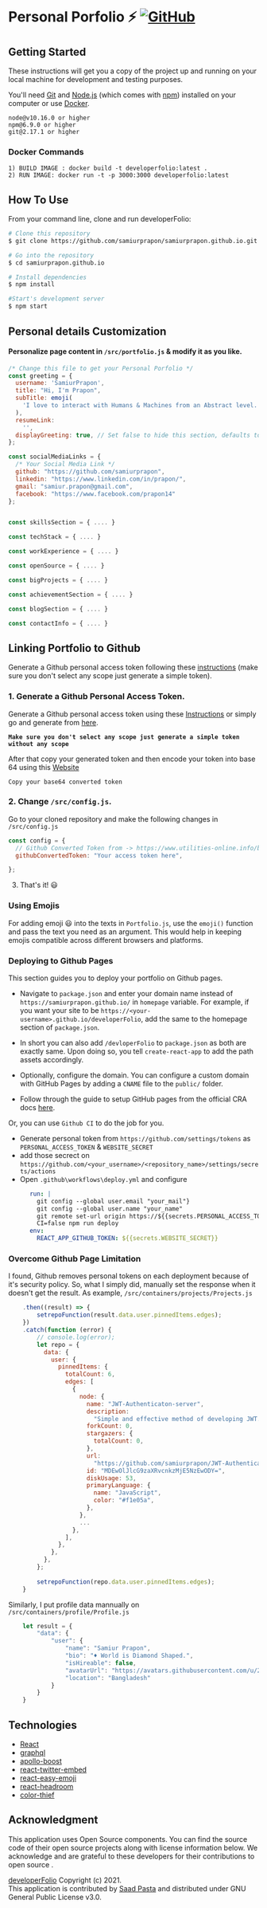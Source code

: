# Personal Porfolio  ⚡️ [![GitHub](https://img.shields.io/github/license/samiurprapon/samiurprapon.github.io?color=blue)](https://github.com/samiurprapon/samiurprapon.github.io/blob/main/LICENSE)

## Getting Started

These instructions will get you a copy of the project up and running on your local machine for development and testing purposes.

You'll need [Git](https://git-scm.com) and [Node.js](https://nodejs.org/en/download/) (which comes with [npm](http://npmjs.com)) installed on your computer or use [Docker](https://www.docker.com/products/docker-desktop).

```
node@v10.16.0 or higher
npm@6.9.0 or higher
git@2.17.1 or higher
```
### Docker Commands

```
1) BUILD IMAGE : docker build -t developerfolio:latest .
2) RUN IMAGE: docker run -t -p 3000:3000 developerfolio:latest
```

## How To Use 

From your command line, clone and run developerFolio:

```bash
# Clone this repository
$ git clone https://github.com/samiurprapon/samiurprapon.github.io.git

# Go into the repository
$ cd samiurprapon.github.io

# Install dependencies
$ npm install

#Start's development server
$ npm start
```

## Personal details Customization

#### Personalize page content in `/src/portfolio.js` & modify it as you like.

```javascript
/* Change this file to get your Personal Porfolio */
const greeting = {
  username: 'SamiurPrapon',
  title: "Hi, I'm Prapon",
  subTitle: emoji(
    'I love to interact with Humans & Machines from an Abstract level. 🚀'
  ),
  resumeLink:
    '',
  displayGreeting: true, // Set false to hide this section, defaults to true
};

const socialMediaLinks = {
  /* Your Social Media Link */
  github: "https://github.com/samiurprapon",
  linkedin: "https://www.linkedin.com/in/prapon/",
  gmail: "samiur.prapon@gmail.com",
  facebook: "https://www.facebook.com/prapon14"
};


const skillsSection = { .... }

const techStack = { .... }

const workExperience = { .... }

const openSource = { .... }

const bigProjects = { .... }

const achievementSection = { .... }

const blogSection = { .... }

const contactInfo = { .... }

```

## Linking Portfolio to Github

Generate a Github personal access token following these [instructions](https://help.github.com/en/github/authenticating-to-github/creating-a-personal-access-token-for-the-command-line) (make sure you don't select any scope just generate a simple token).

### 1. **Generate a Github Personal Access Token.**

Generate a Github personal access token using these [Instructions](https://help.github.com/en/github/authenticating-to-github/creating-a-personal-access-token-for-the-command-line) or simply go and generate from [here](https://github.com/settings/tokens).

**`Make sure you don't select any scope just generate a simple token without any scope`**

After that copy your generated token and then encode your token into base 64 using this [Website](http://www.utilities-online.info/base64/)

`Copy your base64 converted token`

### 2. **Change `/src/config.js`.**

Go to your cloned repository and make the following changes in `/src/config.js`

```javascript
const config = {
  // Github Converted Token from -> https://www.utilities-online.info/base64
  githubConvertedToken: "Your access token here",

};
```

3. That's it! 😃



### Using Emojis

For adding emoji 😃 into the texts in `Portfolio.js`, use the `emoji()` function and pass the text you need as an argument. This would help in keeping emojis compatible across different browsers and platforms.


### Deploying to Github Pages

This section guides you to deploy your portfolio on Github pages.

- Navigate to `package.json` and enter your domain name instead of `https://samiurprapon.github.io/` in `homepage` variable. For example, if you want your site to be `https://<your-username>.github.io/developerFolio`, add the same to the homepage section of `package.json`.

- In short you can also add `/devloperFolio` to `package.json` as both are exactly same. Upon doing so, you tell `create-react-app` to add the path assets accordingly.

- Optionally, configure the domain. You can configure a custom domain with GitHub Pages by adding a `CNAME` file to the `public/` folder.

- Follow through the guide to setup GitHub pages from the official CRA docs [here](https://create-react-app.dev/docs/deployment/#github-pages).


Or, you can use `Github CI` to do the job for you.
- Generate personal token from `https://github.com/settings/tokens` as `PERSONAL_ACCESS_TOKEN` & `WEBSITE_SECRET`
- add those secrect on `https://github.com/<your_username>/<repository_name>/settings/secrets/actions`
- Open `.github\workflows\deploy.yml` and configure 
```yml
      run: |
        git config --global user.email "your_mail"}
        git config --global user.name "your_name"
        git remote set-url origin https://${{secrets.PERSONAL_ACCESS_TOKEN}}@github.com/<your_username>/<repository_name>.git
        CI=false npm run deploy
      env:
        REACT_APP_GITHUB_TOKEN: ${{secrets.WEBSITE_SECRET}}
```

### Overcome Github Page Limitation

I found, Github removes personal tokens on each deployment because of it's security policy. So, what I simply did, manually set the response when it doesn't get the result. As example,  `/src/containers/projects/Projects.js`
```javascript 
    .then((result) => {
        setrepoFunction(result.data.user.pinnedItems.edges);    
    })
    .catch(function (error) {
        // console.log(error);
        let repo = {
          data: {
            user: {
              pinnedItems: {
                totalCount: 6,
                edges: [
                  {
                    node: {
                      name: "JWT-Authenticaton-server",
                      description:
                        "Simple and effective method of developing JWT. Token based authentication",
                      forkCount: 0,
                      stargazers: {
                        totalCount: 0,
                      },
                      url:
                        "https://github.com/samiurprapon/JWT-Authenticaton-server",
                      id: "MDEwOlJlcG9zaXRvcnkzMjE5NzEwODY=",
                      diskUsage: 53,
                      primaryLanguage: {
                        name: "JavaScript",
                        color: "#f1e05a",
                      },
                    },
                    ...
                  },
                ],
              },
            },
          },
        };
        
        setrepoFunction(repo.data.user.pinnedItems.edges);
    }

```

Similarly, I put profile data mannually on `/src/containers/profile/Profile.js`

```javascript
    let result = {
        "data": {
            "user": {
                "name": "Samiur Prapon",
                "bio": "♦️ World is Diamond Shaped.",
                "isHireable": false,
                "avatarUrl": "https://avatars.githubusercontent.com/u/25266703?u=f5614b531668cbd808573f709329e5f105339879&v=4",
                "location": "Bangladesh"
            }
        }
    }
```

## Technologies 

- [React](https://reactjs.org/)
- [graphql](https://graphql.org/)
- [apollo-boost](https://www.apollographql.com/docs/react/get-started/)
- [react-twitter-embed](https://github.com/saurabhnemade/react-twitter-embed)
- [react-easy-emoji](https://github.com/appfigures/react-easy-emoji)
- [react-headroom](https://github.com/KyleAMathews/react-headroom)
- [color-thief](https://github.com/lokesh/color-thief)


## Acknowledgment
This application uses Open Source components. You can find the source code of their open source projects along with license information below. We acknowledge and are grateful to these developers for their contributions to open source .

[developerFolio](https://github.com/saadpasta/developerFolio) Copyright (c) 2021. <br>This application is contributed by [Saad Pasta](https://github.com/saadpasta) and distributed under GNU General Public License v3.0.